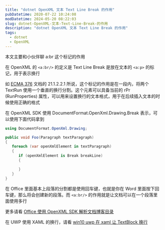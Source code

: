 ```yaml
---
title: "dotnet OpenXML 文本 Text Line Break 的作用"
pubDatetime: 2020-07-22 10:24:08
modDatetime: 2024-05-20 08:22:03
slug: dotnet-OpenXML-文本-Text-Line-Break-的作用
description: "dotnet OpenXML 文本 Text Line Break 的作用"
tags:
  - dotnet
  - OpenXML
---
```





本文主要和小伙伴聊 a:br 这个标记的作用

<!--more-->


<!-- CreateTime:2020/7/22 18:24:08 -->



在 OpenXML 的 `<a:br/>` 的定义是 Text Line Break 是放在文本的 `<a:p>` 的标记，用于表示换行

如 [ECMA 376](http://www.ecma-international.org/publications/standards/Ecma-376.htm ) 文档的 21.1.2.2.1 所说，这个标记的作用是在一段内，将两个 TextRun 使用一个垂直的换行分割。这个元素可以具备当前的 rPr (RunProperties) 属性，可以用来设置换行的文本格式，用于在后续插入文本的时候使用正确的格式

在 OpenXML SDK 使用 DocumentFormat.OpenXml.Drawing.Break 表示，可以使用下面代码拿到

```csharp
using DocumentFormat.OpenXml.Drawing;

public void Foo(Paragraph textParagraph)
{
   foreach (var openXmlElement in textParagraph)
   {
      if (openXmlElement is Break breakLine)
      {

      }
   }
}
```

在 Office 里面基本上段落的分割都是使用回车键，也就是你在 Word 里面按下回车键，那么将会创建新的段落。而 `<a:br/>` 的作用就是让文档可以在一个段落里面使用多行

更多请看 [Office 使用 OpenXML SDK 解析文档博客目录](https://blog.lindexi.com/post/Office-%E4%BD%BF%E7%94%A8-OpenXML-SDK-%E8%A7%A3%E6%9E%90%E6%96%87%E6%A1%A3%E5%8D%9A%E5%AE%A2%E7%9B%AE%E5%BD%95.html )

在 UWP 使用 XAML 的换行，请看 [win10 uwp 在 xaml 让 TextBlock 换行](https://blog.lindexi.com/post/win10-uwp-%E5%9C%A8-xaml-%E8%AE%A9-TextBlock-%E6%8D%A2%E8%A1%8C.html )

